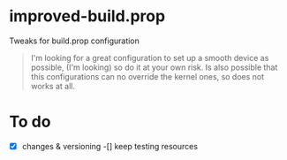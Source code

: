 # improved-build.prop
Tweaks for build.prop configuration 

>I'm looking for a great configuration to set up a smooth device as possible, (I'm looking) so do it at your own risk.
>Is also possible that this configurations can no override the kernel ones, so does not works at all.

# To do
-[x] changes & versioning
-[] keep testing resources
